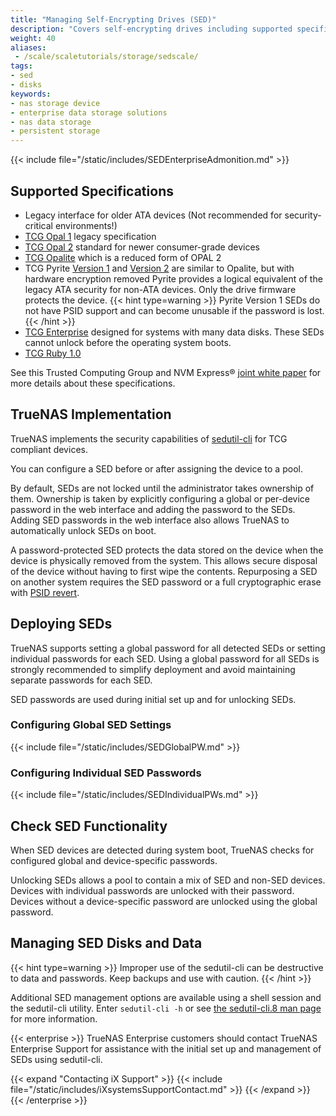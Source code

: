 ```yaml
---
title: "Managing Self-Encrypting Drives (SED)"
description: "Covers self-encrypting drives including supported specifications, implementing and managing SEDs in TrueNAS, and managing SED passwords and data."
weight: 40
aliases:
 - /scale/scaletutorials/storage/sedscale/
tags:
- sed
- disks
keywords:
- nas storage device
- enterprise data storage solutions
- nas data storage
- persistent storage
---
```


{{< include file="/static/includes/SEDEnterpriseAdmonition.md" >}}

## Supported Specifications

* Legacy interface for older ATA devices (Not recommended for security-critical environments!)
* [TCG Opal 1](https://trustedcomputinggroup.org/wp-content/uploads/Opal_SSC_1.00_rev3.00-Final.pdf) legacy specification
* [TCG Opal 2](https://trustedcomputinggroup.org/wp-content/uploads/TCG_Storage-Opal_SSC_v2.01_rev1.00.pdf) standard for newer consumer-grade devices
* [TCG Opalite](https://trustedcomputinggroup.org/wp-content/uploads/TCG_Storage-Opalite_SSC_FAQ.pdf) which is a reduced form of OPAL 2
* TCG Pyrite [Version 1](https://trustedcomputinggroup.org/wp-content/uploads/TCG_Storage-Pyrite_SSC_v1.00_r1.00.pdf) and [Version 2](https://trustedcomputinggroup.org/wp-content/uploads/TCG_Storage-Pyrite_SSC_v2.00_r1.00_PUB.pdf) are similar to Opalite, but with hardware encryption removed
  Pyrite provides a logical equivalent of the legacy ATA security for non-ATA devices. Only the drive firmware protects the device.
  {{< hint type=warning >}}
  Pyrite Version 1 SEDs do not have PSID support and can become unusable if the password is lost.
  {{< /hint >}}
* [TCG Enterprise](https://trustedcomputinggroup.org/wp-content/uploads/TCG_Storage-SSC_Enterprise-v1.01_r1.00.pdf) designed for systems with many data disks.
  These SEDs cannot unlock before the operating system boots.
* [TCG Ruby 1.0](https://trustedcomputinggroup.org/wp-content/uploads/TCG_Storage_SSC_Ruby_v1_r1_pub-1.pdf)

See this Trusted Computing Group and NVM Express® [joint white paper](https://nvmexpress.org/wp-content/uploads/TCGandNVMe_Joint_White_Paper-TCG_Storage_Opal_and_NVMe_FINAL.pdf) for more details about these specifications.

## TrueNAS Implementation

TrueNAS implements the security capabilities of [sedutil-cli](https://github.com/truenas/sedutil) for TCG compliant devices.

You can configure a SED before or after assigning the device to a pool.

By default, SEDs are not locked until the administrator takes ownership of them.
Ownership is taken by explicitly configuring a global or per-device password in the web interface and adding the password to the SEDs.
Adding SED passwords in the web interface also allows TrueNAS to automatically unlock SEDs on boot.

A password-protected SED protects the data stored on the device when the device is physically removed from the system.
This allows secure disposal of the device without having to first wipe the contents.
Repurposing a SED on another system requires the SED password or a full cryptographic erase with [PSID revert](https://github.com/truenas/sedutil/blob/22ecc4f56e84239f780856b56185267e4b225d43/docs/sedutil-cli.8#L68).

## Deploying SEDs

TrueNAS supports setting a global password for all detected SEDs or setting individual passwords for each SED.
Using a global password for all SEDs is strongly recommended to simplify deployment and avoid maintaining separate passwords for each SED.

SED passwords are used during initial set up and for unlocking SEDs.

### Configuring Global SED Settings

{{< include file="/static/includes/SEDGlobalPW.md" >}}

### Configuring Individual SED Passwords

{{< include file="/static/includes/SEDIndividualPWs.md" >}}

## Check SED Functionality

When SED devices are detected during system boot, TrueNAS checks for configured global and device-specific passwords.

Unlocking SEDs allows a pool to contain a mix of SED and non-SED devices.
Devices with individual passwords are unlocked with their password.
Devices without a device-specific password are unlocked using the global password.

## Managing SED Disks and Data

{{< hint type=warning >}}
Improper use of the sedutil-cli can be destructive to data and passwords.
Keep backups and use with caution.
{{< /hint >}}

Additional SED management options are available using a shell session and the sedutil-cli utility.
Enter `sedutil-cli -h` or see [the sedutil-cli.8 man page](https://github.com/truenas/sedutil/blob/master/docs/sedutil-cli.8) for more information.

{{< enterprise >}}
TrueNAS Enterprise customers should contact TrueNAS Enterprise Support for assistance with the initial set up and management of SEDs using sedutil-cli.

{{< expand "Contacting iX Support" >}}
{{< include file="/static/includes/iXsystemsSupportContact.md" >}}
{{< /expand >}}
{{< /enterprise >}}

